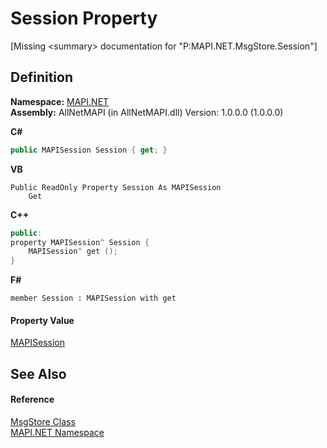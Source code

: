 # Session Property


\[Missing &lt;summary&gt; documentation for "P:MAPI.NET.MsgStore.Session"\]



## Definition
**Namespace:** <a href="5bef4637-66f8-16d4-e5f4-4d0da57a1538.md">MAPI.NET</a>  
**Assembly:** AllNetMAPI (in AllNetMAPI.dll) Version: 1.0.0.0 (1.0.0.0)

**C#**
``` C#
public MAPISession Session { get; }
```
**VB**
``` VB
Public ReadOnly Property Session As MAPISession
	Get
```
**C++**
``` C++
public:
property MAPISession^ Session {
	MAPISession^ get ();
}
```
**F#**
``` F#
member Session : MAPISession with get
```



#### Property Value
<a href="565716dd-6368-0783-4ced-5771b200faf1.md">MAPISession</a>

## See Also


#### Reference
<a href="6f2a2863-4894-51bc-e286-04b5a90167ef.md">MsgStore Class</a>  
<a href="5bef4637-66f8-16d4-e5f4-4d0da57a1538.md">MAPI.NET Namespace</a>  
